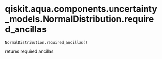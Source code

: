 # qiskit.aqua.components.uncertainty\_models.NormalDistribution.required\_ancillas

`NormalDistribution.required_ancillas()`

returns required ancillas

